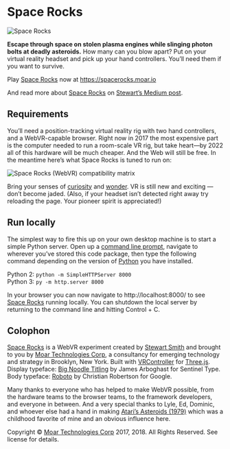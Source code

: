 

Space Rocks
==============================================================================

![Space Rocks](https://github.com/moar-tech/spacerocks/raw/master/media/space-rocks.jpg "Space Rocks (WebVR)")

__Escape through space on stolen plasma engines while slinging photon bolts at
deadly asteroids.__ How many can you blow apart? Put on your virtual reality 
headset and pick up your hand controllers. You’ll need them if you want to 
survive.

Play [Space Rocks](https://spacerocks.moar.io "Space Rocks (WebVR)") now at 
https://spacerocks.moar.io

And read more about 
[Space Rocks](https://spacerocks.moar.io "Space Rocks (WebVR)") on 
[Stewart’s Medium post](https://medium.com/@stew_rtsmith/space-rocks-webvr-d4035d0ac429).


Requirements
------------------------------------------------------------------------------
You’ll need a position-tracking virtual reality rig with two hand controllers,
and a WebVR-capable browser. Right now in 2017 the most expensive part is the 
computer needed to run a room-scale VR rig, but take heart—by 2022 all of this
hardware will be much cheaper. And the Web will still be free. In the meantime
here’s what Space Rocks is tuned to run on:

![Space Rocks (WebVR) compatibility matrix](https://github.com/moar-tech/spacerocks/raw/master/media/compatibility-matrix.png "Space Rocks (WebVR) compatibility matrix")

Bring your senses of [curiosity](https://en.wikipedia.org/wiki/Curiosity)
and [wonder](https://en.wikipedia.org/wiki/Wonder_(emotion)). VR is still new
and exciting — don’t become jaded. (Also, if your headset isn’t detected 
right away try reloading the page. Your pioneer spirit is appreciated!)


Run locally
------------------------------------------------------------------------------
The simplest way to fire this up on your own desktop machine is to start a 
simple Python server. Open up a 
[command line prompt](https://en.wikipedia.org/wiki/Command-line_interface), 
navigate to wherever you’ve stored this code package, then type the 
following command depending on the version of 
[Python](https://en.wikipedia.org/wiki/Python_(programming_language)) you have
installed.  

Python 2: `python -m SimpleHTTPServer 8000`  
Python 3: `py -m http.server 8000`  

In your browser you can now navigate to http://localhost:8000/ to see 
[Space Rocks](https://spacerocks.moar.io "Space Rocks (WebVR)") running 
locally. You can shutdown the local server by returning to the command line
and hitting Control + C.


Colophon
------------------------------------------------------------------------------
[Space Rocks](https://spacerocks.moar.io) is a WebVR experiment created by 
[Stewart Smith](http://stewartsmith.io) and brought to you by [Moar 
Technologies Corp](https://moar.io), a consultancy for emerging technology and
strategy in Brooklyn, New York. Built with 
[VRController](https://github.com/stewdio/THREE.VRController) for
[Three.js](https://threejs.org/). Display typeface:
[Big Noodle Titling](https://www.myfonts.com/fonts/sentinel/big-noodle-titling/)
by James Arboghast for Sentinel Type. Body typeface: 
[Roboto](https://fonts.google.com/specimen/Roboto) by Christian Robertson for
Google.

Many thanks to everyone who has helped to make WebVR possible, from the
hardware teams to the browser teams, to the framework developers, and everyone
in between. And a very special thanks to Lyle, Ed, Dominic, and whoever else
had a hand in making 
[Atari’s Asteroids (1979)](https://en.wikipedia.org/wiki/Asteroids_(video_game))
which was a childhood favorite of mine and an obvious influence here.

Copyright © [Moar Technologies Corp](https://moar.io) 2017, 2018.
All Rights Reserved. See license for details.



